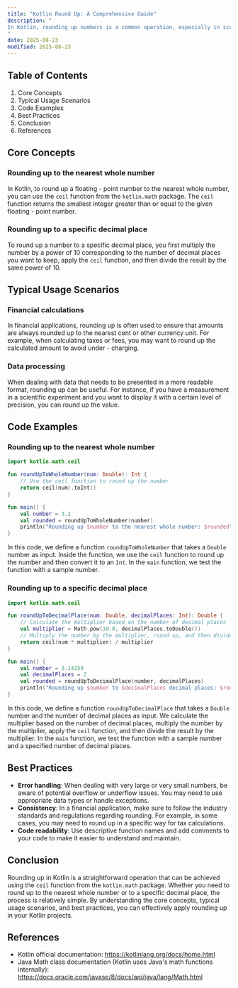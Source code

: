 ```yaml
---
title: "Kotlin Round Up: A Comprehensive Guide"
description: "
In Kotlin, rounding up numbers is a common operation, especially in scenarios where you need to deal with financial calculations, data processing, or when you want to present data in a more user - friendly format. Rounding up means increasing a number to the next whole number or to a specified decimal place. This blog post will explore the core concepts, typical usage scenarios, and best practices related to rounding up in Kotlin.
"
date: 2025-08-23
modified: 2025-08-23
---
```


## Table of Contents
1. Core Concepts
2. Typical Usage Scenarios
3. Code Examples
4. Best Practices
5. Conclusion
6. References

## Core Concepts
### Rounding up to the nearest whole number
In Kotlin, to round up a floating - point number to the nearest whole number, you can use the `ceil` function from the `kotlin.math` package. The `ceil` function returns the smallest integer greater than or equal to the given floating - point number.

### Rounding up to a specific decimal place
To round up a number to a specific decimal place, you first multiply the number by a power of 10 corresponding to the number of decimal places you want to keep, apply the `ceil` function, and then divide the result by the same power of 10.

## Typical Usage Scenarios
### Financial calculations
In financial applications, rounding up is often used to ensure that amounts are always rounded up to the nearest cent or other currency unit. For example, when calculating taxes or fees, you may want to round up the calculated amount to avoid under - charging.

### Data processing
When dealing with data that needs to be presented in a more readable format, rounding up can be useful. For instance, if you have a measurement in a scientific experiment and you want to display it with a certain level of precision, you can round up the value.

## Code Examples

### Rounding up to the nearest whole number
```kotlin
import kotlin.math.ceil

fun roundUpToWholeNumber(num: Double): Int {
    // Use the ceil function to round up the number
    return ceil(num).toInt()
}

fun main() {
    val number = 3.2
    val rounded = roundUpToWholeNumber(number)
    println("Rounding up $number to the nearest whole number: $rounded")
}
```
In this code, we define a function `roundUpToWholeNumber` that takes a `Double` number as input. Inside the function, we use the `ceil` function to round up the number and then convert it to an `Int`. In the `main` function, we test the function with a sample number.

### Rounding up to a specific decimal place
```kotlin
import kotlin.math.ceil

fun roundUpToDecimalPlace(num: Double, decimalPlaces: Int): Double {
    // Calculate the multiplier based on the number of decimal places
    val multiplier = Math.pow(10.0, decimalPlaces.toDouble())
    // Multiply the number by the multiplier, round up, and then divide by the multiplier
    return ceil(num * multiplier) / multiplier
}

fun main() {
    val number = 3.14159
    val decimalPlaces = 2
    val rounded = roundUpToDecimalPlace(number, decimalPlaces)
    println("Rounding up $number to $decimalPlaces decimal places: $rounded")
}
```
In this code, we define a function `roundUpToDecimalPlace` that takes a `Double` number and the number of decimal places as input. We calculate the multiplier based on the number of decimal places, multiply the number by the multiplier, apply the `ceil` function, and then divide the result by the multiplier. In the `main` function, we test the function with a sample number and a specified number of decimal places.

## Best Practices
- **Error handling**: When dealing with very large or very small numbers, be aware of potential overflow or underflow issues. You may need to use appropriate data types or handle exceptions.
- **Consistency**: In a financial application, make sure to follow the industry standards and regulations regarding rounding. For example, in some cases, you may need to round up in a specific way for tax calculations.
- **Code readability**: Use descriptive function names and add comments to your code to make it easier to understand and maintain.

## Conclusion
Rounding up in Kotlin is a straightforward operation that can be achieved using the `ceil` function from the `kotlin.math` package. Whether you need to round up to the nearest whole number or to a specific decimal place, the process is relatively simple. By understanding the core concepts, typical usage scenarios, and best practices, you can effectively apply rounding up in your Kotlin projects.

## References
- Kotlin official documentation: https://kotlinlang.org/docs/home.html
- Java Math class documentation (Kotlin uses Java's math functions internally): https://docs.oracle.com/javase/8/docs/api/java/lang/Math.html